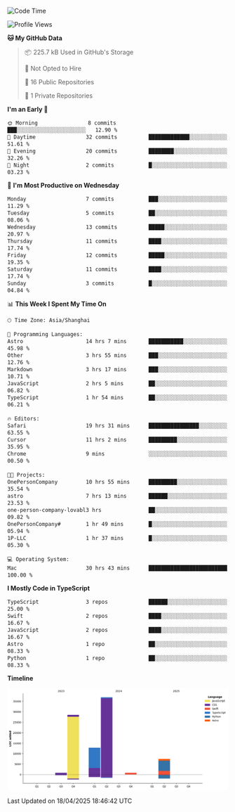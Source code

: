<!--
**PascalDai/PascalDai** is a ✨ _special_ ✨ repository because its `README.md` (this file) appears on your GitHub profile.

Here are some ideas to get you started:

- 🔭 I’m currently working on ...
- 🌱 I’m currently learning ...
- 👯 I’m looking to collaborate on ...
- 🤔 I’m looking for help with ...
- 💬 Ask me about ...
- 📫 How to reach me: ...
- 😄 Pronouns: ...
- ⚡ Fun fact: ...
-->

<!--START_SECTION:waka-->
![Code Time](http://img.shields.io/badge/Code%20Time-977%20hrs%2046%20mins-blue)

![Profile Views](http://img.shields.io/badge/Profile%20Views-0-blue)

**🐱 My GitHub Data** 

> 📦 225.7 kB Used in GitHub's Storage 
 > 
> 🚫 Not Opted to Hire
 > 
> 📜 16 Public Repositories 
 > 
> 🔑 1 Private Repositories 
 > 
**I'm an Early 🐤** 

```text
🌞 Morning                8 commits           ███░░░░░░░░░░░░░░░░░░░░░░   12.90 % 
🌆 Daytime                32 commits          █████████████░░░░░░░░░░░░   51.61 % 
🌃 Evening                20 commits          ████████░░░░░░░░░░░░░░░░░   32.26 % 
🌙 Night                  2 commits           █░░░░░░░░░░░░░░░░░░░░░░░░   03.23 % 
```
📅 **I'm Most Productive on Wednesday** 

```text
Monday                   7 commits           ███░░░░░░░░░░░░░░░░░░░░░░   11.29 % 
Tuesday                  5 commits           ██░░░░░░░░░░░░░░░░░░░░░░░   08.06 % 
Wednesday                13 commits          █████░░░░░░░░░░░░░░░░░░░░   20.97 % 
Thursday                 11 commits          ████░░░░░░░░░░░░░░░░░░░░░   17.74 % 
Friday                   12 commits          █████░░░░░░░░░░░░░░░░░░░░   19.35 % 
Saturday                 11 commits          ████░░░░░░░░░░░░░░░░░░░░░   17.74 % 
Sunday                   3 commits           █░░░░░░░░░░░░░░░░░░░░░░░░   04.84 % 
```


📊 **This Week I Spent My Time On** 

```text
🕑︎ Time Zone: Asia/Shanghai

💬 Programming Languages: 
Astro                    14 hrs 7 mins       ███████████░░░░░░░░░░░░░░   45.98 % 
Other                    3 hrs 55 mins       ███░░░░░░░░░░░░░░░░░░░░░░   12.76 % 
Markdown                 3 hrs 17 mins       ███░░░░░░░░░░░░░░░░░░░░░░   10.71 % 
JavaScript               2 hrs 5 mins        ██░░░░░░░░░░░░░░░░░░░░░░░   06.82 % 
TypeScript               1 hr 54 mins        ██░░░░░░░░░░░░░░░░░░░░░░░   06.21 % 

🔥 Editors: 
Safari                   19 hrs 31 mins      ████████████████░░░░░░░░░   63.55 % 
Cursor                   11 hrs 2 mins       █████████░░░░░░░░░░░░░░░░   35.95 % 
Chrome                   9 mins              ░░░░░░░░░░░░░░░░░░░░░░░░░   00.50 % 

🐱‍💻 Projects: 
OnePersonCompany         10 hrs 55 mins      █████████░░░░░░░░░░░░░░░░   35.54 % 
astro                    7 hrs 13 mins       ██████░░░░░░░░░░░░░░░░░░░   23.53 % 
one-person-company-lovabl3 hrs               ██░░░░░░░░░░░░░░░░░░░░░░░   09.82 % 
OnePersonCompany#        1 hr 49 mins        █░░░░░░░░░░░░░░░░░░░░░░░░   05.94 % 
1P-LLC                   1 hr 37 mins        █░░░░░░░░░░░░░░░░░░░░░░░░   05.30 % 

💻 Operating System: 
Mac                      30 hrs 43 mins      █████████████████████████   100.00 % 
```

**I Mostly Code in TypeScript** 

```text
TypeScript               3 repos             ██████░░░░░░░░░░░░░░░░░░░   25.00 % 
Swift                    2 repos             ████░░░░░░░░░░░░░░░░░░░░░   16.67 % 
JavaScript               2 repos             ████░░░░░░░░░░░░░░░░░░░░░   16.67 % 
Astro                    1 repo              ██░░░░░░░░░░░░░░░░░░░░░░░   08.33 % 
Python                   1 repo              ██░░░░░░░░░░░░░░░░░░░░░░░   08.33 % 
```



**Timeline**

![Lines of Code chart](https://raw.githubusercontent.com/PascalDai/PascalDai/main/assets/bar_graph.png)


 Last Updated on 18/04/2025 18:46:42 UTC
<!--END_SECTION:waka-->
